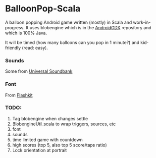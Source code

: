 # BalloonPop-Scala

A balloon popping Android game written (mostly) in Scala and work-in-progress. It uses blobengine
which is in the [AndroidGDX](https://github.com/adsgray/AndroidGDX) repository
and which is 100% Java.

It will be timed (how many balloons can you pop in 1 minute?) and kid-friendly
(read: easy).

### Sounds
Some from [Universal Soundbank](http://eng.universal-soundbank.com/cartoons.htm)

### Font
From [Flashkit](http://flashkit.com)


### TODO:
1. Tag blobengine when changes settle
2. BlobengineUtil.scala to wrap triggers, sources, etc
3. font
4. sounds
5. time limited game with countdown
6. high scores (top 5, also top 5 score/taps ratio)
7. Lock orientation at portrait


